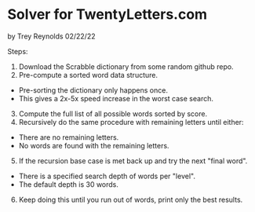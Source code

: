 # Solver for TwentyLetters.com
by Trey Reynolds 02/22/22

Steps:

1. Download the Scrabble dictionary from some random github repo.
2. Pre-compute a sorted word data structure.
  * Pre-sorting the dictionary only happens once.
  * This gives a 2x-5x speed increase in the worst case search.
3. Compute the full list of all possible words sorted by score.
4. Recursively do the same procedure with remaining letters until either:
  * There are no remaining letters.
  * No words are found with the remaining letters.
5. If the recursion base case is met back up and try the next "final word".
  * There is a specified search depth of words per "level".
  * The default depth is 30 words.
6. Keep doing this until you run out of words, print only the best results.

